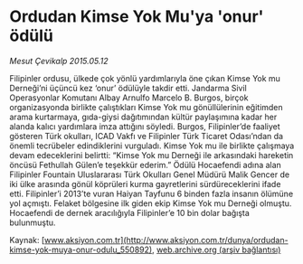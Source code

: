 # Ordudan Kimse Yok Mu'ya 'onur' ödülü

*Mesut Çevikalp 2015.05.12*

<div class="pNewsDetailMainContent" itemprop="articleBody">
 <p>
  Filipinler ordusu, ülkede çok yönlü yardımlarıyla öne çıkan Kimse Yok mu Derneği’ni üçüncü kez ‘onur’ ödülüyle takdir etti. Jandarma Sivil Operasyonlar Komutanı Albay Arnulfo Marcelo B. Burgos, birçok organizasyonda birlikte çalıştıkları Kimse Yok mu gönüllülerinin eğitimden arama kurtarmaya, gıda-giysi dağıtımından kültür paylaşımına kadar her alanda kalıcı yardımlara imza attığını söyledi. Burgos, Filipinler’de faaliyet gösteren Türk okulları, ICAD Vakfı ve Filipinler Türk Ticaret Odası’ndan da önemli tecrübeler edindiklerini vurguladı. Kimse Yok mu ile birlikte çalışmaya devam edeceklerini belirtti: “Kimse Yok mu Derneği ile arkasındaki hareketin öncüsü Fethullah Gülen’e teşekkür ederim.” Ödülü Hocaefendi adına alan Filipinler Fountain Uluslararası Türk Okulları Genel Müdürü Malik Gencer de iki ülke arasında gönül köprüleri kurma gayretlerini sürdüreceklerini ifade etti. Filipinler’i 2013’te vuran Haiyan Tayfunu 6 binden fazla insanın ölümüne yol açmıştı. Felaket bölgesine ilk giden ekip Kimse Yok mu Derneği olmuştu. Hocaefendi de dernek aracılığıyla Filipinler’e 10 bin dolar bağışta bulunmuştu.
 </p>
</div>


Kaynak: [www.aksiyon.com.tr](http://www.aksiyon.com.tr/dunya/ordudan-kimse-yok-muya-onur-odulu_550892), [web.archive.org (arşiv bağlantısı)](http://web.archive.org/web/20150717154218/http://www.aksiyon.com.tr/dunya/ordudan-kimse-yok-muya-onur-odulu_550892)

